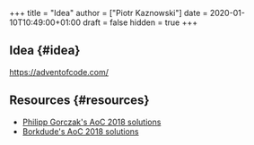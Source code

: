 +++
title = "Idea"
author = ["Piotr Kaznowski"]
date = 2020-01-10T10:49:00+01:00
draft = false
hidden = true
+++

## Idea {#idea}

<https://adventofcode.com/>


## Resources {#resources}

-   [Philipp Gorczak's AoC 2018 solutions](https://github.com/pgorczak/adventofcode-clj/)
-   [Borkdude's AoC 2018 solutions](https://github.com/borkdude/advent-of-cljc/tree/master/src/aoc/y2018)

